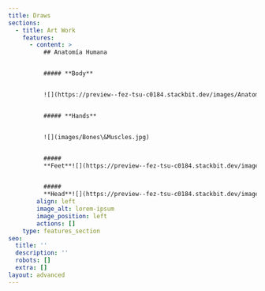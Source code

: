 ```yaml
---
title: Draws
sections:
  - title: Art Work
    features:
      - content: >
          ## Anatomía Humana


          ##### **Body**


          ![](https://preview--fez-tsu-c0184.stackbit.dev/images/Anatomia.jpg)


          ##### **Hands**


          ![](images/Bones\&Muscles.jpg)


          #####
          **Feet**![](https://preview--fez-tsu-c0184.stackbit.dev/images/Anatomia%20Pies.jpg)


          #####
          **Head**![](https://preview--fez-tsu-c0184.stackbit.dev/images/Head%20structure.jpg)![](images/Bones\&Muscles.jpg)
        align: left
        image_alt: lorem-ipsum
        image_position: left
        actions: []
    type: features_section
seo:
  title: ''
  description: ''
  robots: []
  extra: []
layout: advanced
---
```


